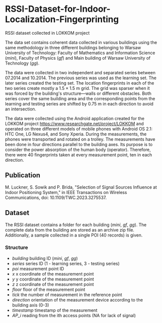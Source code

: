 # RSSI-Dataset-for-Indoor-Localization-Fingerprinting
RSSI dataset collected in LOKKOM project

The data set contains coherent data collected in various buildings using the same methodology in three different buildings 
belonging to Warsaw University of Technology: Faculty of Mathematics and Information Science (*mini*), Faculty of Physics (*gf*) 
and Main building of Warsaw University of Technology (*gg*).

The data were collected in two independent and separated series between 07.2014 and 10.2014. The previous series was used as the learning set. 
The later series created the testing set. The location fingerprints in each of the two series create mostly a $1.5\times 1.5$ m grid. 
The grid was sparser when it was forced by the building's structure—walls or different obstacles. 
Both series cover the same building area and the corresponding points from the learning and testing series are shifted by 0.75 m 
in each direction to avoid an intersection. 

The data were collected using the Android application created for the LOKKOM project https://www.researchgate.net/project/LOKKOM
and operated on three different models of mobile phones with Android OS 2.1: HTC One, LG Nexus4, and Sony Xperia.
During the measurements, the phones were transported and rotated on a trolley. The measurements have been done in four directions parallel 
to the building axes. Its purpose is to consider the power absorption of the human body (operator). 
Therefore, there were 40 fingerprints taken at every measurement point, ten in each direction. 

 ## Publication
 
M. Luckner, S. Sowik and P. Brida, "Selection of Signal Sources Influence at Indoor Positioning System," in IEEE Transactions on Wireless Communications, doi: 10.1109/TWC.2023.3275537.
 
 ## Dataset
The RSSI dataset contains a folder for each building (*mini*, *gf*, *gg*). The complete data from the building are stored as an archive zip file. Additionally, a sample collected in a single POI (40 records) is given.

### Structure
- *building* building ID (*mini*, *gf*, *gg*)
- *series* series ID (1 - learning series, 3 - testing series) 
- *poi*	 measurement point ID
- *x* x coordinate of the measurement point
- *y*	y coordinate of the measurement point
- *z*	z coordinate of the measurement point
- *floor* floor of the measurement point
- *tick* the number of measurement in the reference point
- *direction* orientation of the measurement device according to the building axis (0-3)
- *timestamp* timestamp of the measurement
- *AP_i* reading from the ith access points (NA for lack of signal)
